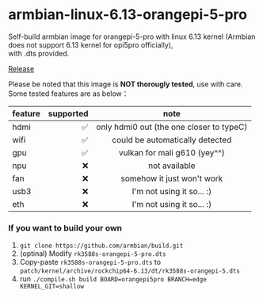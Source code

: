 # armbian-linux-6.13-orangepi-5-pro

Self-build armbian image for orangepi-5-pro with linux 6.13 kernel (Armbian does not support 6.13 kernel for opi5pro officially),   
with .dts provided.  

[Release](https://github.com/ahz-r3v/armbian-linux-6.13-orangepi-5-pro/releases)  

Please be noted that this image is **NOT thorougly tested**, use with care.  
Some tested features are as below：  

| feature   | supported | note |
|-------|-----:|:----:|
| hdmi  | ✅ |   only hdmi0 out (the one closer to typeC)  |
| wifi  | ✅ |  could be automatically detected  |
| gpu  | ✅ |  vulkan for mali g610 (yey^^) |
| npu  | ❌ |  not available |
| fan  | ❌ |  somehow it just won't work |
| usb3 | ❌ |  I'm not using it so... :) |
| eth | ❌ | I'm not using it so... :) |

### If you want to build your own

1. `git clone https://github.com/armbian/build.git`  
2. (optinal) Modify `rk3588s-orangepi-5-pro.dts`  
3. Copy-paste `rk3588s-orangepi-5-pro.dts` to `patch/kernel/archive/rockchip64-6.13/dt/rk3588s-orangepi-5.dts`  
4. run `./compile.sh build BOARD=orangepi5pro BRANCH=edge KERNEL_GIT=shallow`  




